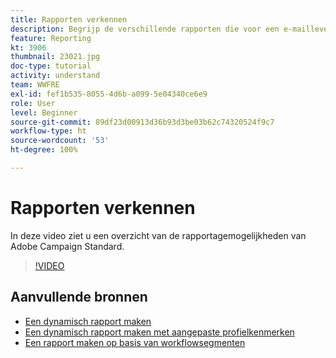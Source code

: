 ```yaml
---
title: Rapporten verkennen
description: Begrijp de verschillende rapporten die voor een e-maillevering beschikbaar zijn.
feature: Reporting
kt: 3906
thumbnail: 23021.jpg
doc-type: tutorial
activity: understand
team: WWFRE
exl-id: fef1b535-8055-4d6b-a099-5e04340ce6e9
role: User
level: Beginner
source-git-commit: 89df23d00913d36b93d3be03b62c74320524f9c7
workflow-type: ht
source-wordcount: '53'
ht-degree: 100%

---
```


# Rapporten verkennen

In deze video ziet u een overzicht van de rapportagemogelijkheden van Adobe Campaign Standard.

>[!VIDEO](https://video.tv.adobe.com/v/23021?quality=12&learn=on)

## Aanvullende bronnen

* [Een dynamisch rapport maken](/help/reporting/creating-a-dynamic-report.md)
* [Een dynamisch rapport maken met aangepaste profielkenmerken](/help/reporting/custom-profile-attributes-dynamic-reports.md)
* [Een rapport maken op basis van workflowsegmenten](/help/reporting/report-on-workflow-segments.md)
